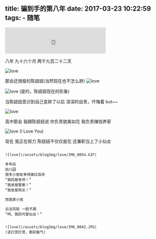 title: 骗到手的第八年
date: 2017-03-23 10:22:59
tags:
    - 随笔
---
<iframe frameborder="no" border="0" marginwidth="0" marginheight="0" width=330 height=86
src="https://music.163.com/outchain/player?type=2&id=406346853&auto=0&height=66"></iframe>
<!--more-->

八年
九十六个月
两千九百二十二天

![love](/assets/blogImg/love/IMG_0053.PNG)


那会还很瘦的陈妞妞(当然现在也不怎么胖)
![love](/assets/blogImg/love/IMG_0045.JPG)

![love](/assets/blogImg/love/IMG_0051.JPG)
(是的，陈妞妞现在的形象)

当陈妞妞意识到自己变胖了以后
深深的自责，忏悔着
but~~

![love](/assets/blogImg/love/IMG_0040.JPG)

高中那会
我跟陈妞妞说
你负责貌美如花
我负责赚钱养家

![love](/assets/blogImg/love/IMG_0047.JPG)
(I Love You)

现在
我正在努力
陈妞妞不仅仅是花
还兼职当上了小仙女
~~~

![love](/assets/blogImg/love/IMG_0054.GIF)

多年后
幼儿园
很多小朋友争得面红耳赤
“我妈是老师！”
“我爸是警察！”
“我爸是局长！”

而我家小孩

云淡风轻 一脸不屑
“呵，我妈可是仙女！”


![love](/assets/blogImg/love/IMG_0042.JPG)
(该打赏打赏，都别客气)




